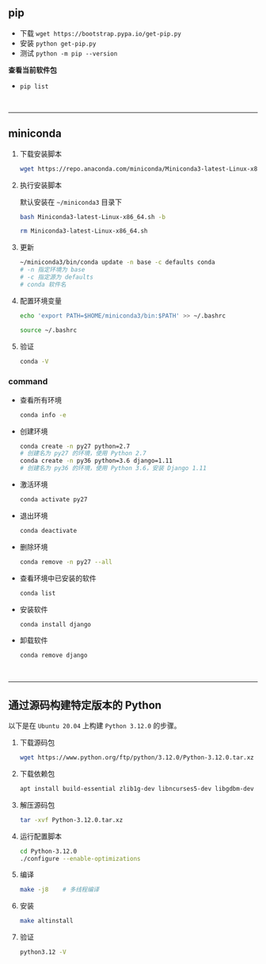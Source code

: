 ## pip

* 下载 `wget https://bootstrap.pypa.io/get-pip.py`
* 安装 `python get-pip.py`
* 测试 `python -m pip --version`

**查看当前软件包**

* `pip list`


<br>

---

## miniconda

1. 下载安装脚本

    ```bash
    wget https://repo.anaconda.com/miniconda/Miniconda3-latest-Linux-x86_64.sh
    ```

2. 执行安装脚本

    默认安装在 `~/miniconda3` 目录下

    ```bash
    bash Miniconda3-latest-Linux-x86_64.sh -b
    ```

    ```bash
    rm Miniconda3-latest-Linux-x86_64.sh
    ```

3. 更新

    ```bash
    ~/miniconda3/bin/conda update -n base -c defaults conda
    # -n 指定环境为 base
    # -c 指定源为 defaults
    # conda 软件名
    ```

4. 配置环境变量

    ```bash
    echo 'export PATH=$HOME/miniconda3/bin:$PATH' >> ~/.bashrc
    ```

    ```bash
    source ~/.bashrc
    ```

5. 验证

    ```bash
    conda -V
    ```

### command

* 查看所有环境

    ```bash
    conda info -e
    ```

* 创建环境
    ```bash
    conda create -n py27 python=2.7
    # 创建名为 py27 的环境，使用 Python 2.7
    conda create -n py36 python=3.6 django=1.11
    # 创建名为 py36 的环境，使用 Python 3.6，安装 Django 1.11
    ```

* 激活环境

    ```bash
    conda activate py27
    ```

* 退出环境

    ```bash
    conda deactivate
    ```

* 删除环境

    ```bash
    conda remove -n py27 --all
    ```

* 查看环境中已安装的软件

    ```bash
    conda list
    ```

* 安装软件

    ```bash
    conda install django
    ```

* 卸载软件

    ```bash
    conda remove django
    ```

<br>

---

## 通过源码构建特定版本的 Python

以下是在 `Ubuntu 20.04` 上构建 `Python 3.12.0` 的步骤。

1. 下载源码包

    ```bash
    wget https://www.python.org/ftp/python/3.12.0/Python-3.12.0.tar.xz
    ```

2. 下载依赖包

    ```bash
    apt install build-essential zlib1g-dev libncurses5-dev libgdbm-dev libnss3-dev libssl-dev libreadline-dev libffi-dev libsqlite3-dev wget libbz2-dev
    ```

3. 解压源码包

    ```bash
    tar -xvf Python-3.12.0.tar.xz
    ```

4. 运行配置脚本

    ```bash
    cd Python-3.12.0
    ./configure --enable-optimizations
    ```

5. 编译

    ```bash
    make -j8    # 多线程编译
    ```

6. 安装

    ```bash
    make altinstall
    ```

7. 验证

    ```bash
    python3.12 -V
    ```